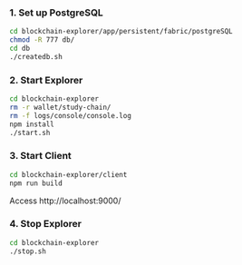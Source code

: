 ### 1. Set up PostgreSQL

```bash
cd blockchain-explorer/app/persistent/fabric/postgreSQL
chmod -R 777 db/
cd db
./createdb.sh
```

### 2. Start Explorer

```bash
cd blockchain-explorer
rm -r wallet/study-chain/
rm -f logs/console/console.log
npm install
./start.sh
```

### 3. Start Client

```bash
cd blockchain-explorer/client
npm run build
```

Access http://localhost:9000/

### 4. Stop Explorer

```bash
cd blockchain-explorer
./stop.sh
```

